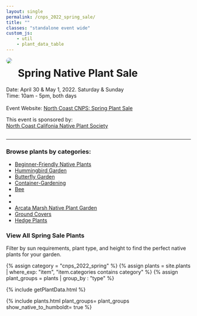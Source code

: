 ```yaml
---
layout: single
permalink: /cnps_2022_spring_sale/
title: ""
classes: "standalone event wide"
custom_js:
    - util
    - plant_data_table
---
```

<!--
<p>
This website is currently under construction! Report any issues for fixing and please check back for updates.
</p>
-->
<div class="icon_holder" style="float:left; margin-right:16px; border-radius: 100px">
    <img src="{{'/assets/images/lupinus_rivularis.jpg' | prepend:site.baseurl }}" style="border-radius: 100px; margin-bottom: 15px" />
</div>
<h1>Spring Native Plant Sale</h1>

<p>
    Date: April 30 & May 1, 2022. Saturday & Sunday
    <br/>
    Time: 10am - 5pm, both days
    <br/>
    <br/>
    Event Website: <a href="https://northcoastcnps.org/index.php/44-topmenucontent/288-plant-sale-event-page">North Coast CNPS: Spring Plant Sale</a> 
</p>
<p>
This event is sponsored by:
<br/>
<a href="https://northcoastcnps.org">North Coast Califonia Native Plant Society</a>
</p>

<div style="clear:both"></div>
<hr/>
<section class="categories">
    <h3>
    Browse plants by categories: 
    </h3>
    <ul class="categories">
        <li>    
            <a href="{{'/category/beginner' | prepend:site.baseurl }}">
           Beginner-Friendly Native Plants
            </a>
        </li>
        <li>
            <a href="{{'/category/hummingbird' | prepend:site.baseurl }}">
            Hummingbird Garden
            </a>
        </li>
        <li>    
            <a href="{{'/category/butterfly' | prepend:site.baseurl }}">
           Butterfly Garden
            </a>
        </li>
        <li>    
            <a href="{{'/category/container' | prepend:site.baseurl }}">
            Container-Gardening
            </a>
        </li>
        <li>    
            <a href="{{'/category/bee' | prepend:site.baseurl }}">
                Bee
            </a>
        </li>
        <!--
        <li>    
            <a href="{{'/category/edible' | prepend:site.baseurl }}">
                Edibles
            </a>
        </li>-->
        <li>    
            <!--    
           North Coast CNPS Garden (Eureka)
            -->
        </li>
        <li>
            <!--    
           Trinidad Native Plant Garden
            -->
         </li>
        <li>
            <a href="{{'/garden/arcata-marsh' | prepend:site.baseurl }}">
            Arcata Marsh Native Plant Garden
            </a>
        </li>
        <li>
            <a href="{{'/category/groundcover' | prepend:site.baseurl }}">
                Ground Covers 
            </a>
        </li>
        <li>
            <a href="{{'/category/hedge' | prepend:site.baseurl }}">
            Hedge Plants
            </a>
        </li>
    </ul>
    <div style="clear:both"></div>
</section>

<h3>View All Spring Sale Plants</h3>
<p>
Filter by sun requirements, plant type, and height to find the perfect native plants for your garden.
</p>
{% assign category = "cnps_2022_spring"  %}
{% assign plants = site.plants | where_exp: "item", 
                                 "item.categories contains category" %}
{% assign plant_groups = plants | group_by : "type" %} 

<!-- populate plant_data var -->
{% include getPlantData.html %}
	
{% include plants.html 
	plant_groups= plant_groups
    show_native_to_humboldt= true
%}
